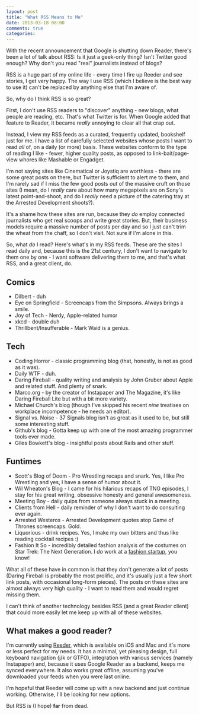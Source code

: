 ```yaml
---
layout: post
title: "What RSS Means to Me"
date: 2013-03-18 08:00
comments: true
categories: 
---
```

With the recent announcement that Google is shutting down Reader, there's been a lot of talk about RSS: Is it just a geek-only thing?  Isn't
Twitter good enough?  Why don't you read "real" journalists instead of blogs?

RSS is a huge part of my online life - every time I fire up Reeder and see stories, I get very happy.  The way I use RSS (which I believe is the best way to use it) can't be replaced by anything else that I'm aware of.

So, why do I think RSS is so great?

<!-- more -->

First, I don't use RSS readers to "discover" anything - new blogs, what people are reading, etc.  That's what Twitter is for.  When Google
added that feature to Reader, it became *really* annoying to clear all that crap out.

Instead, I view my RSS feeds as a curated, frequently updated, bookshelf just for me.
I have a list of carefully selected websites whose posts I want to read *all*
of, on a daily (or more) basis.  These websites conform to the type of reading
I like - fewer, higher quality posts, as opposed to link-bait/page-view whores
like Mashable or Engadget.

I'm not saying sites like Cinematical or Joystiq are worthless - there are some
great posts on there, but Twitter is sufficient to alert me to them, and I'm
rarely sad if I miss the few good posts out of the massive cruft on those
sites (I mean, do I *really* care about how many megapixels are on Sony's
latest point-and-shoot, and do I *really* need a picture of the catering
tray at the Arrested Development shoots?).

It's a shame how these sites are run, because they *do* employ connected journalists who get real scoops and write great stories. But, their business models require a massive number of posts per day and so I just can't trim the wheat from the chaff, so I don't visit.  Not sure if I'm alone in this.

So, what *do* I read?  Here's what's in my RSS feeds.  These are the sites I
read daily and, because this is the 21st century, I don't want to navigate to
them one by one - I want software delivering them to me, and that's what RSS,
and a great client, do.

## Comics

* Dilbert - duh
* Eye on Springfield - Screencaps from the Simpsons.  Always brings a smile.
* Joy of Tech - Nerdy, Apple-related humor
* xkcd - double duh
* Thrillbent/Insufferable - Mark Waid is a genius.

## Tech

* Coding Horror - classic programming blog (that, honestly, is not as good as it was).
* Daily WTF - duh.
* Daring Fireball - quality writing and analysis by John Gruber about Apple and related stuff.  And plenty of snark.
* Marco.org - by the creator of Instapaper and The Magazine, it's like Daring Fireball Lite but with a bit more variety.
* Michael Church's blog (though I've skipped his recent *nine* treatises on workplace incompetence - he needs an editor).
* Signal vs. Noise - 37 Signals blog isn't as great as it used to be, but still some interesting stuff.
* Github's blog - Gotta keep up with one of the most amazing programmer tools ever made.
* Giles Bowkett's blog - insightful posts about Rails and other stuff.

## Funtimes

* Scott's Blog of Doom - Pro Wrestling recaps and snark.  Yes, I like Pro Wrestling and yes, I have a sense of humor about it.
* Wil Wheaton's Blog - I came for his hilarious recaps of TNG episodes, I stay for his great writing, obsessive honesty and
general awesomeness.
* Meeting Boy - daily quips from someone always stuck in a meeting.
* Clients from Hell - daily reminder of why I don't want to do consulting ever again.
* Arrested Westeros - Arrested Development quotes atop Game of Thrones screencaps.  Gold.
* Liquorious - drink recipes.  Yes, I make my own bitters and thus like reading cocktail recipes :)
* Fashion It So - incredibly detailed fashion analysis of the costumes on Star Trek: The Next Generation.  I *do* work at a [fashion startup][stitchfix], you know!

What all of these have in common is that they don't generate a lot of posts (Daring Fireball is probably the most prolific, and it's usually just a few short link posts, with occasional long-form pieces).  The posts on these sites are almost always very high quality - I want to read them and would regret missing them.

I can't think of another technology besides RSS (and a great Reader client) that could more easily let me keep up with all of these websites.

## What makes a good reader?

I'm currently using [Reeder], which is available on iOS and Mac and it's more or less perfect for my needs.  It has a minimal, yet pleasing
design, full keyboard navigation (j/k or GTFO), integration with various services (namely Instapaper) and, because it uses Google Reader as a backend,
keeps me synced everywhere.  It also works great offline, assuming you've downloaded your feeds when you were last online.

I'm hopeful that Reeder will come up with a new backend and just continue working.  Otherwise, I'll be looking for new options.

But RSS is (I hope) **far** from dead.


[Reeder]: http://reederapp.com
[stitchfix]: http://www.stitchfix.com
